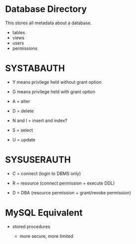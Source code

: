 # Database Directory

This stores all metadata about a database.

* tables
* views
* users
* permissions

# SYSTABAUTH

* Y means privilege held without grant option

* G means privilege held with grant option

* A = alter

* D = delete

* N and I = insert and index?

* S = select

* U = update

# SYSUSERAUTH

* C = connect (login to DBMS only)

* R = resource (connect permission + execute DDL)

* D = DBA (resource permission + grant/revoke permission)

# MySQL Equivalent

* stored procedures

    * more secure, more limited
